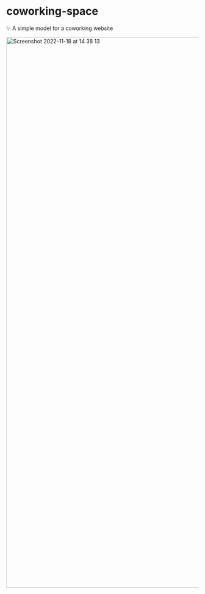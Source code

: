 # coworking-space
 ✨ A simple model for a coworking website

<img width="1440" alt="Screenshot 2022-11-18 at 14 38 13" src="https://user-images.githubusercontent.com/90614620/202802108-0607faee-137b-45cf-8221-c15cbe1b14b8.png">


